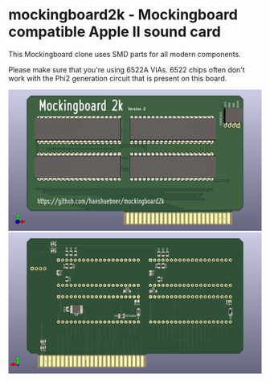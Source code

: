 # mockingboard2k - Mockingboard compatible Apple II sound card

This Mockingboard clone uses SMD parts for all modern components.

Please make sure that you're using 6522A VIAs.  6522 chips often don't work
with the Phi2 generation circuit that is present on this board.

![PCB front](images/mockingboard2k-front.png "PCB Front")
![PCB back](images/mockingboard2k-back.png "PCB Back")
